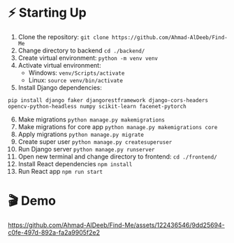 # ⚡ Starting Up
1. Clone the repository: `git clone https://github.com/Ahmad-AlDeeb/Find-Me`
2. Change directory to backend `cd ./backend/`
3. Create virtual environment: `python -m venv venv`
4. Activate virtual environment:
   - Windows: `venv/Scripts/activate`
   - Linux: `source venv/bin/activate`
5. Install Django dependencies:
```
pip install django faker djangorestframework django-cors-headers opencv-python-headless numpy scikit-learn facenet-pytorch
```
6. Make migrations `python manage.py makemigrations`
7. Make migrations for core app `python manage.py makemigrations core`
8. Apply migrations `python manage.py migrate`
9. Create super user `python manage.py createsuperuser`
10. Run Django server `python manage.py runserver`
11. Open new terminal and change directory to frontend: `cd ./frontend/`
12. Install React dependencies `npm install`
13. Run React app `npm run start`
# 🎬 Demo
https://github.com/Ahmad-AlDeeb/Find-Me/assets/122436546/9dd25694-c0fe-497d-892a-fa2a9905f2e2
